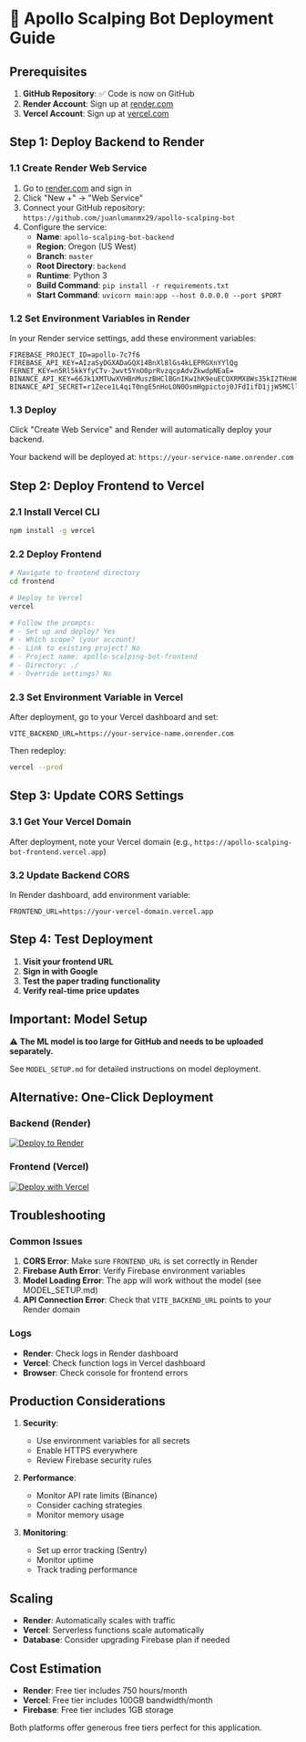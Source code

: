 # 🚀 Apollo Scalping Bot Deployment Guide

## Prerequisites

1. **GitHub Repository**: ✅ Code is now on GitHub
2. **Render Account**: Sign up at [render.com](https://render.com)
3. **Vercel Account**: Sign up at [vercel.com](https://vercel.com)

## Step 1: Deploy Backend to Render

### 1.1 Create Render Web Service
1. Go to [render.com](https://render.com) and sign in
2. Click "New +" → "Web Service"
3. Connect your GitHub repository: `https://github.com/juanlumanmx29/apollo-scalping-bot`
4. Configure the service:
   - **Name**: `apollo-scalping-bot-backend`
   - **Region**: Oregon (US West)
   - **Branch**: `master`
   - **Root Directory**: `backend`
   - **Runtime**: Python 3
   - **Build Command**: `pip install -r requirements.txt`
   - **Start Command**: `uvicorn main:app --host 0.0.0.0 --port $PORT`

### 1.2 Set Environment Variables in Render
In your Render service settings, add these environment variables:

```env
FIREBASE_PROJECT_ID=apollo-7c7f6
FIREBASE_API_KEY=AIzaSyDGXADaGQX14BnXl8lGs4kLEPRGXnYYlQg
FERNET_KEY=n5Rl5kkYfyCTv-2wvt5YnO0prRvzqcpAdvZkwdpNEaE=
BINANCE_API_KEY=66Jk1XMTUwXVHBnMuszBHClBGnIKw1hK9euECOXRMX8Ws35kI2THnHOTjUPuHQL9
BINANCE_API_SECRET=r1Zece1L4qiT0ngE5nHoLON0OsmHgpictoj0JFdIifD1jjW5MCllkH7iRsaSQtU9
```

### 1.3 Deploy
Click "Create Web Service" and Render will automatically deploy your backend.

Your backend will be deployed at: `https://your-service-name.onrender.com`

## Step 2: Deploy Frontend to Vercel

### 2.1 Install Vercel CLI
```bash
npm install -g vercel
```

### 2.2 Deploy Frontend
```bash
# Navigate to frontend directory
cd frontend

# Deploy to Vercel
vercel

# Follow the prompts:
# - Set up and deploy? Yes
# - Which scope? (your account)
# - Link to existing project? No
# - Project name: apollo-scalping-bot-frontend
# - Directory: ./
# - Override settings? No
```

### 2.3 Set Environment Variable in Vercel
After deployment, go to your Vercel dashboard and set:

```env
VITE_BACKEND_URL=https://your-service-name.onrender.com
```

Then redeploy:
```bash
vercel --prod
```

## Step 3: Update CORS Settings

### 3.1 Get Your Vercel Domain
After deployment, note your Vercel domain (e.g., `https://apollo-scalping-bot-frontend.vercel.app`)

### 3.2 Update Backend CORS
In Render dashboard, add environment variable:
```env
FRONTEND_URL=https://your-vercel-domain.vercel.app
```

## Step 4: Test Deployment

1. **Visit your frontend URL**
2. **Sign in with Google**
3. **Test the paper trading functionality**
4. **Verify real-time price updates**

## Important: Model Setup

⚠️ **The ML model is too large for GitHub and needs to be uploaded separately.**

See `MODEL_SETUP.md` for detailed instructions on model deployment.

## Alternative: One-Click Deployment

### Backend (Render)
[![Deploy to Render](https://render.com/images/deploy-to-render-button.svg)](https://render.com/deploy?repo=https://github.com/juanlumanmx29/apollo-scalping-bot)

### Frontend (Vercel)
[![Deploy with Vercel](https://vercel.com/button)](https://vercel.com/new/clone?repository-url=https://github.com/juanlumanmx29/apollo-scalping-bot&project-name=apollo-scalping-bot-frontend)

## Troubleshooting

### Common Issues

1. **CORS Error**: Make sure `FRONTEND_URL` is set correctly in Render
2. **Firebase Auth Error**: Verify Firebase environment variables
3. **Model Loading Error**: The app will work without the model (see MODEL_SETUP.md)
4. **API Connection Error**: Check that `VITE_BACKEND_URL` points to your Render domain

### Logs

- **Render**: Check logs in Render dashboard
- **Vercel**: Check function logs in Vercel dashboard
- **Browser**: Check console for frontend errors

## Production Considerations

1. **Security**: 
   - Use environment variables for all secrets
   - Enable HTTPS everywhere
   - Review Firebase security rules

2. **Performance**:
   - Monitor API rate limits (Binance)
   - Consider caching strategies
   - Monitor memory usage

3. **Monitoring**:
   - Set up error tracking (Sentry)
   - Monitor uptime
   - Track trading performance

## Scaling

- **Render**: Automatically scales with traffic
- **Vercel**: Serverless functions scale automatically
- **Database**: Consider upgrading Firebase plan if needed

## Cost Estimation

- **Render**: Free tier includes 750 hours/month
- **Vercel**: Free tier includes 100GB bandwidth/month
- **Firebase**: Free tier includes 1GB storage

Both platforms offer generous free tiers perfect for this application.